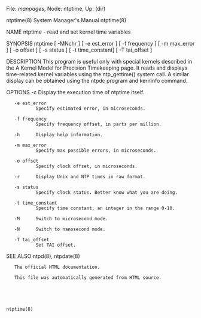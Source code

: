 File: *manpages*,  Node: ntptime,  Up: (dir)

ntptime(8)                  System Manager's Manual                 ntptime(8)



NAME
       ntptime - read and set kernel time variables


SYNOPSIS
       ntptime [ -MNchr ] [ -e est_error ] [ -f frequency ] [ -m max_error ] [
       -o offset ] [ -s status ] [ -t time_constant] [ -T tai_offset ]


DESCRIPTION
       This program is useful only with special kernels  described  in  the  A
       Kernel  Model  for  Precision  Timekeeping  page. It reads and displays
       time-related kernel variables using the ntp_gettime()  system  call.  A
       similar  display  can  be obtained using the ntpdc program and kerninfo
       command.


OPTIONS
       -c      Display the execution time of ntptime itself.

       -e est_error
               Specify estimated error, in microseconds.

       -f frequency
               Specify frequency offset, in parts per million.

       -h      Display help information.

       -m max_error
               Specify max possible errors, in microseconds.

       -o offset
               Specify clock offset, in microseconds.

       -r      Display Unix and NTP times in raw format.

       -s status
               Specify clock status. Better know what you are doing.

       -t time_constant
               Specify time constant, an integer in the range 0-10.

       -M      Switch to microsecond mode.

       -N      Switch to nanosecond mode.

       -T tai_offset
               Set TAI offset.


SEE ALSO
       ntpd(8), ntpdate(8)

       The official HTML documentation.

       This file was automatically generated from HTML source.




                                                                    ntptime(8)
